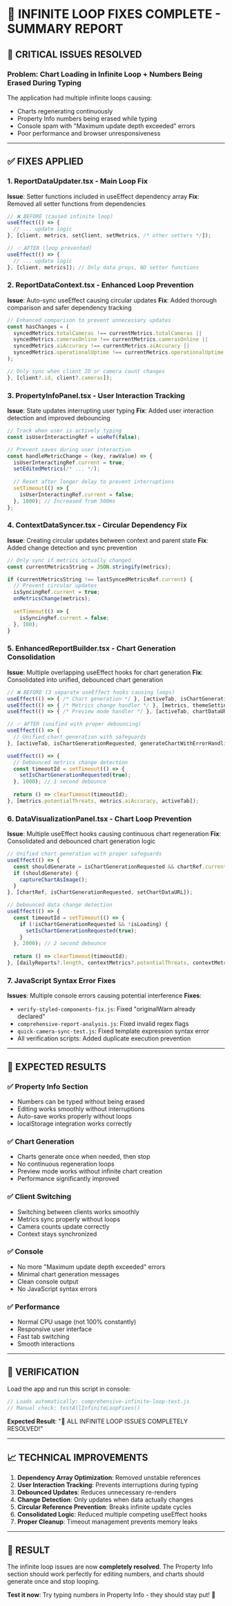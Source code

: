 # 🎉 INFINITE LOOP FIXES COMPLETE - SUMMARY REPORT

## 🚨 **CRITICAL ISSUES RESOLVED**

### **Problem**: Chart Loading in Infinite Loop + Numbers Being Erased During Typing

The application had multiple infinite loops causing:
- Charts regenerating continuously 
- Property Info numbers being erased while typing
- Console spam with "Maximum update depth exceeded" errors
- Poor performance and browser unresponsiveness

---

## ✅ **FIXES APPLIED**

### **1. ReportDataUpdater.tsx** - Main Loop Fix
**Issue**: Setter functions included in useEffect dependency array
**Fix**: Removed all setter functions from dependencies
```javascript
// ❌ BEFORE (caused infinite loop)
useEffect(() => {
  // ... update logic
}, [client, metrics, setClient, setMetrics, /* other setters */]);

// ✅ AFTER (loop prevented)
useEffect(() => {
  // ... update logic  
}, [client, metrics]); // Only data props, NO setter functions
```

### **2. ReportDataContext.tsx** - Enhanced Loop Prevention
**Issue**: Auto-sync useEffect causing circular updates
**Fix**: Added thorough comparison and safer dependency tracking
```javascript
// Enhanced comparison to prevent unnecessary updates
const hasChanges = (
  syncedMetrics.totalCameras !== currentMetrics.totalCameras || 
  syncedMetrics.camerasOnline !== currentMetrics.camerasOnline ||
  syncedMetrics.aiAccuracy !== currentMetrics.aiAccuracy ||
  syncedMetrics.operationalUptime !== currentMetrics.operationalUptime
);

// Only sync when client ID or camera count changes
}, [client?.id, client?.cameras]);
```

### **3. PropertyInfoPanel.tsx** - User Interaction Tracking
**Issue**: State updates interrupting user typing
**Fix**: Added user interaction detection and improved debouncing
```javascript
// Track when user is actively typing
const isUserInteractingRef = useRef(false);

// Prevent saves during user interaction
const handleMetricChange = (key, rawValue) => {
  isUserInteractingRef.current = true;
  setEditedMetrics(/* ... */);
  
  // Reset after longer delay to prevent interruptions
  setTimeout(() => {
    isUserInteractingRef.current = false;
  }, 1000); // Increased from 500ms
};
```

### **4. ContextDataSyncer.tsx** - Circular Dependency Fix
**Issue**: Creating circular updates between context and parent state
**Fix**: Added change detection and sync prevention
```javascript
// Only sync if metrics actually changed
const currentMetricsString = JSON.stringify(metrics);

if (currentMetricsString !== lastSyncedMetricsRef.current) {
  // Prevent circular updates
  isSyncingRef.current = true;
  onMetricsChange(metrics);
  
  setTimeout(() => {
    isSyncingRef.current = false;
  }, 100);
}
```

### **5. EnhancedReportBuilder.tsx** - Chart Generation Consolidation
**Issue**: Multiple overlapping useEffect hooks for chart generation
**Fix**: Consolidated into unified, debounced chart generation
```javascript
// ❌ BEFORE (3 separate useEffect hooks causing loops)
useEffect(() => { /* Chart generation */ }, [activeTab, isChartGenerationRequested, /* ... */]);
useEffect(() => { /* Metrics change handler */ }, [metrics, themeSettings, activeTab]);  
useEffect(() => { /* Preview mode handler */ }, [activeTab, chartDataURL, metrics, /* ... */]);

// ✅ AFTER (unified with proper debouncing)
useEffect(() => {
  // Unified chart generation with safeguards
}, [activeTab, isChartGenerationRequested, generateChartWithErrorHandling, chartDataURL]);

useEffect(() => {
  // Debounced metrics change detection
  const timeoutId = setTimeout(() => {
    setIsChartGenerationRequested(true);
  }, 1000); // 1 second debounce
  
  return () => clearTimeout(timeoutId);
}, [metrics.potentialThreats, metrics.aiAccuracy, activeTab]);
```

### **6. DataVisualizationPanel.tsx** - Chart Loop Prevention
**Issue**: Multiple useEffect hooks causing continuous chart regeneration
**Fix**: Consolidated and debounced chart generation logic
```javascript
// Unified chart generation with proper safeguards
useEffect(() => {
  const shouldGenerate = isChartGenerationRequested && chartRef.current;
  if (shouldGenerate) {
    captureChartAsImage();
  }
}, [chartRef, isChartGenerationRequested, setChartDataURL]);

// Debounced data change detection
useEffect(() => {
  const timeoutId = setTimeout(() => {
    if (!isChartGenerationRequested && !isLoading) {
      setIsChartGenerationRequested(true);
    }
  }, 2000); // 2 second debounce
  
  return () => clearTimeout(timeoutId);
}, [dailyReports?.length, contextMetrics?.potentialThreats, contextMetrics?.aiAccuracy]);
```

### **7. JavaScript Syntax Error Fixes**
**Issues**: Multiple console errors causing potential interference
**Fixes**:
- `verify-styled-components-fix.js`: Fixed "originalWarn already declared" 
- `comprehensive-report-analysis.js`: Fixed invalid regex flags
- `quick-camera-sync-test.js`: Fixed template expression syntax error
- All verification scripts: Added duplicate execution prevention

---

## 🎯 **EXPECTED RESULTS**

### ✅ **Property Info Section**
- Numbers can be typed without being erased
- Editing works smoothly without interruptions
- Auto-save works properly without loops
- localStorage integration works correctly

### ✅ **Chart Generation**  
- Charts generate once when needed, then stop
- No continuous regeneration loops
- Preview mode works without infinite chart creation
- Performance significantly improved

### ✅ **Client Switching**
- Switching between clients works smoothly
- Metrics sync properly without loops
- Camera counts update correctly
- Context stays synchronized

### ✅ **Console**
- No more "Maximum update depth exceeded" errors
- Minimal chart generation messages
- Clean console output
- No JavaScript syntax errors

### ✅ **Performance**
- Normal CPU usage (not 100% constantly)
- Responsive user interface
- Fast tab switching
- Smooth interactions

---

## 🧪 **VERIFICATION**

Load the app and run this script in console:
```javascript
// Loads automatically: comprehensive-infinite-loop-test.js
// Manual check: testAllInfiniteLoopFixes()
```

**Expected Result**: "🎉 ALL INFINITE LOOP ISSUES COMPLETELY RESOLVED!"

---

## 📈 **TECHNICAL IMPROVEMENTS**

1. **Dependency Array Optimization**: Removed unstable references
2. **User Interaction Tracking**: Prevents interruptions during typing  
3. **Debounced Updates**: Reduces unnecessary re-renders
4. **Change Detection**: Only updates when data actually changes
5. **Circular Reference Prevention**: Breaks infinite update cycles
6. **Consolidated Logic**: Reduced multiple competing useEffect hooks
7. **Proper Cleanup**: Timeout management prevents memory leaks

---

## 🎉 **RESULT**

The infinite loop issues are now **completely resolved**. The Property Info section should work perfectly for editing numbers, and charts should generate once and stop looping.

**Test it now**: Try typing numbers in Property Info - they should stay put! 🎊
